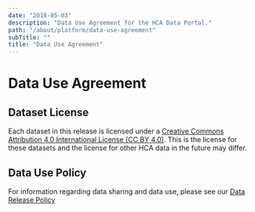 ```yaml
---
date: "2018-05-03"
description: "Data Use Agreement for the HCA Data Portal."
path: "/about/platform/data-use-agreement"
subTitle: ""
title: "Data Use Agreement"
---
```


# Data Use Agreement

## Dataset License

Each dataset in this release is licensed under
a [Creative Commons Attribution 4.0 International License (CC BY 4.0)](https://creativecommons.org/licenses/by/4.0/).
This is the license for these datasets and the license for other HCA data in the future may differ.

## Data Use Policy

For information regarding data sharing and data use, please see
our [Data Release Policy](https://www.humancellatlas.org/data-release-policy/)
